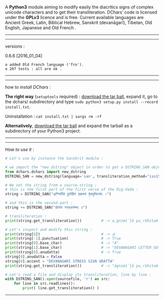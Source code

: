 A **Python3** module aiming to modify easily the diacritics signs of complex unicode characters and to get their transliteration. DChars’ code is licensed under the **GPLv3** licence and is free. Current available languages are Ancient Greek, Latin, Biblical Hebrew, Sanskrit (devanāgarī), Tibetan, Old English, Japanese and Old French .

----
----

versions :

0.6.6 [2016_01_04]

    o added Old French language ('fro').
    o 207 tests : all are ok .

----
----

*how* *to* *install* *DChars* : 

**The right way** (```setuptools``` required) : [download the tar ball](http://94.23.197.37/dchars/), expand it, go to the dchars/ subdirectory and type ```sudo python3 setup.py install --record install.txt```.

Uninstallation : ```cat install.txt | xargs rm -rf```

**Alternatively**, [download the tar ball](http://94.23.197.37/dchars/) and expand the tarball as a subdirectory of your Python3 project.

----
----

*How* *to* *use* *it* :

```python
# Let's use by instance the Sanskrit module :

# we import the "new_dstring" object in order to get a DSTRING_SAN object :
from dchars.dchars import new_dstring
DSTRING_SAN = new_dstring(language='san', transliteration_method="iso15919")

# We set the string from a source-string :
# this is the first part of the first verse of the Rig-Veda :
string = DSTRING_SAN("अ॒ग्निमी॑ळे पु॒रोहि॑तं य॒ज्ञस्य॑ दे॒वमृ॒त्विज॑म् ।")

# and this is the second part :
string += DSTRING_SAN("होता॑रं रत्न॒धात॑मम् ॥")

# transliteration :
print(string.get_transliteration())         # -> a̱gnimī́ḷē pu̱rōhítaṁ ya̱jñasyá dē̱vamr̥̱tvijám .hōtā́raṁ ratna̱dhātámam ..

# Let's inspect and modify this string :
print(string[0])                            # -> अ॒
print(string[-1].punctuation)               # -> True
print(string[0].base_char)                  # -> "A"
print(string[1].base_char)                  # -> "DEVANAGARI LETTER GA"
print(string[0].anudatta)                   # -> True
string[0].anudatta = False
string[0].accent = "DEVANAGARI STRESS SIGN UDATTA"
print(string.get_transliteration())         # -> "ágnimī́ḷē pu̱rōhítaṁ ya̱jñasyá dē̱vamr̥̱tvijám .hōtā́raṁ ratna̱dhātámam .."

# Let's read a file and display its transliteration, line by line :
with DSTRING_SAN().open(sourcefile, 'r') as src:
    for line in src.readlines():
        print( line.get_transliteration() )
```
----
